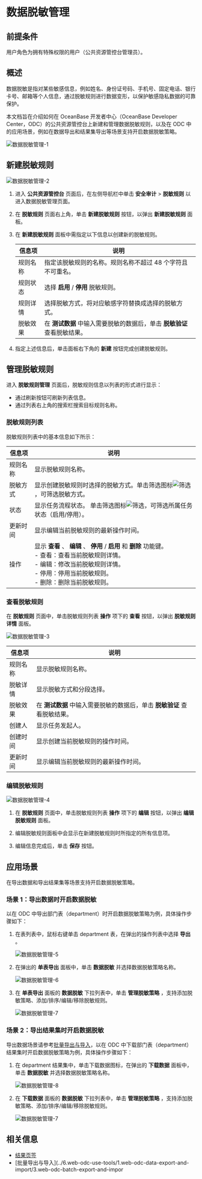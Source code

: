 数据脱敏管理 
=======================

**前提条件** 
-------------------------

用户角色为拥有特殊权限的用户（公共资源管控台管理员）。

**概述** 
-----------------------

数据脱敏是指对某些敏感信息，例如姓名、身份证号码、手机号、固定电话、银行卡号、邮箱等个人信息，通过脱敏规则进行数据变形，以保护敏感隐私数据的可靠保护。

本文档旨在介绍如何在 OceanBase 开发者中心（OceanBase Developer Center，ODC）的公共资源管控台上新建和管理数据脱敏规则，以及在 ODC 中的应用场景，例如在数据导出和结果集导出等场景支持开启数据脱敏策略。 

![数据脱敏管理-1](https://obbusiness-private.oss-cn-shanghai.aliyuncs.com/doc/img/odc/340/%E6%95%B0%E6%8D%AE%E8%84%B1%E6%95%8F%E7%AE%A1%E7%90%86-1.png)

**新建脱敏规则** 
---------------------------

![数据脱敏管理-2](https://obbusiness-private.oss-cn-shanghai.aliyuncs.com/doc/img/odc/340/%E6%95%B0%E6%8D%AE%E8%84%B1%E6%95%8F%E7%AE%A1%E7%90%86-2.png)

1. 进入 **公共资源管控台** 页面后，在左侧导航栏中单击  **安全审计** > **脱敏规则** 以进入数据脱敏管理页面。

2. 在 **脱敏规则** 页面右上角，单击 **新建脱敏规则** 按钮，以弹出 **新建脱敏规则** 面板。

3. 在 **新建脱敏规则** 面板中需指定以下信息以创建新的脱敏规则。

   | **信息项** | **说明**                                           |
   |---------|--------------------------------------------------|
   | 规则名称    | 指定该脱敏规则的名称。规则名称不超过 48 个字符且不可重名。 |
   | 规则状态    | 选择 **启用** / **停用**  脱敏规则。                        |
   | 规则详情    | 选择脱敏方式，将对应敏感字符替换成选择的脱敏方式。                        |
   | 脱敏效果    | 在 **测试数据**  中输入需要脱敏的数据后，单击 **脱敏验证**  查看脱敏结果。     |

4. 指定上述信息后，单击面板右下角的 **新建** 按钮完成创建脱敏规则。


**管理脱敏规则** 
---------------------------

进入 **脱敏规则管理** 页面后，脱敏规则信息以列表的形式进行显示：

* 通过刷新按钮可刷新列表信息。
* 通过列表右上角的搜索栏搜索目标规则名称。


### **脱敏规则列表** 

脱敏规则列表中的基本信息如下所示：

| **信息项** | **说明**                                                                      |
|---------|--------------------------------------------------------------------------------------------------------------------------------------------------------------------------------------------------------------------------------------------------------------------------------------------------------|
| 规则名称    | 显示脱敏规则名称。                                                                                                                                                                                                                                                                                              |
| 脱敏方式    | 显示创建脱敏规则时选择的脱敏方式。单击筛选图标![筛选](https://help-static-aliyun-doc.aliyuncs.com/assets/img/zh-CN/0583667361/p352180.jpg)，可筛选脱敏方式。                                                                                                                                                                                                                          |
| 状态    | 显示任务流程状态。 单击筛选图标![筛选](https://help-static-aliyun-doc.aliyuncs.com/assets/img/zh-CN/0583667361/p352180.jpg)，可筛选所属任务状态（启用/停用）。                                                                                                                                                                                                                         |
| 更新时间    | 显示编辑当前脱敏规则的最新操作时间。                                                                                                                                                                                                                                                                                     |
| 操作      | 显示 **查看** 、 **编辑** 、 **停用** / **启用**  和 **删除**  功能键。<br> - 查看：查看当前脱敏规则详情。 <br> - 编辑：修改当前脱敏规则详情。  <br> - 停用：停用当前脱敏规则。 <br> - 删除：删除当前脱敏规则。 |

### **查看脱敏规则** 

在 **脱敏规则** 页面中，单击脱敏规则列表 **操作** 项下的 **查看** 按钮，以弹出 **脱敏规则详情** 面板。

![数据脱敏管理-3](https://obbusiness-private.oss-cn-shanghai.aliyuncs.com/doc/img/odc/340/%E6%95%B0%E6%8D%AE%E8%84%B1%E6%95%8F%E7%AE%A1%E7%90%86-3.png)

| **信息项** | **说明**                                       |
|---------|----------------------------------------------|
| 规则名称    | 显示脱敏规则名称。                                    |
| 脱敏详情    | 显示脱敏方式和分段选择。                                 |
| 脱敏效果    | 在 **测试数据**  中输入需要脱敏的数据后，单击 **脱敏验证**  查看脱敏结果。 |
| 创建人     | 显示任务发起人。                                     |
| 创建时间    | 显示创建当前脱敏规则的操作时间。                             |
| 更新时间    | 显示编辑当前脱敏规则的最新操作时间。                           |



### **编辑脱敏规则** 

![数据脱敏管理-4](https://obbusiness-private.oss-cn-shanghai.aliyuncs.com/doc/img/odc/340/%E6%95%B0%E6%8D%AE%E8%84%B1%E6%95%8F%E7%AE%A1%E7%90%86-4.png)

1. 在 **脱敏规则** 页面中，单击脱敏规则列表 **操作** 项下的 **编辑** 按钮，以弹出 **编辑脱敏规则** 面板。

2. 编辑脱敏规则面板中会显示在新建脱敏规则时所指定的所有信息项。

3. 编辑信息完成后，单击 **保存** 按钮。

**应用场景**
-------------------------

在导出数据和导出结果集等场景支持开启数据脱敏策略。

### **场景 1：导出数据时开启数据脱敏** 

以在 ODC 中导出部门表（department）时开启数据脱敏策略为例，具体操作步骤如下：

1. 在表列表中，鼠标右键单击 department 表，在弹出的操作列表中选择 **导出** 。

   ![数据脱敏管理-5](https://obbusiness-private.oss-cn-shanghai.aliyuncs.com/doc/img/odc/340/%E6%95%B0%E6%8D%AE%E8%84%B1%E6%95%8F%E7%AE%A1%E7%90%86-5.png)

2. 在弹出的 **单表导出** 面板中，单击 **数据脱敏** 并选择数据脱敏策略名称。

   ![数据脱敏管理-6](https://obbusiness-private.oss-cn-shanghai.aliyuncs.com/doc/img/odc/340/%E6%95%B0%E6%8D%AE%E8%84%B1%E6%95%8F%E7%AE%A1%E7%90%86-6.png)

3. 在 **单表导出** 面板的 **数据脱敏** 下拉列表中，单击 **管理脱敏策略** ，支持添加脱敏策略、添加/排序/编辑/移除脱敏规则。

   ![数据脱敏管理-7](https://obbusiness-private.oss-cn-shanghai.aliyuncs.com/doc/img/odc/340/%E6%95%B0%E6%8D%AE%E8%84%B1%E6%95%8F%E7%AE%A1%E7%90%86-7.png)

### **场景 2：导出结果集时开启数据脱敏** 

导出数据场景请参考[批量导出与导入](../6.web-odc-use-tools/1.web-odc-data-export-and-import/3.web-odc-batch-export-and-import.md)，以在 ODC 中下载部门表（department）结果集时开启数据脱敏策略为例，具体操作步骤如下：

1. 在 department 结果集中，单击下载数据图标，在弹出的 **下载数据** 面板中，单击 **数据脱敏** 并选择数据脱敏策略名称。

   ![数据脱敏管理-8](https://obbusiness-private.oss-cn-shanghai.aliyuncs.com/doc/img/odc/340/%E6%95%B0%E6%8D%AE%E8%84%B1%E6%95%8F%E7%AE%A1%E7%90%86-8.png)

2. 在 **下载数据** 面板的 **数据脱敏** 下拉列表中，单击 **管理脱敏策略** ，支持添加脱敏策略、添加/排序/编辑/移除脱敏规则。

   ![数据脱敏管理-7](https://obbusiness-private.oss-cn-shanghai.aliyuncs.com/doc/img/odc/340/%E6%95%B0%E6%8D%AE%E8%84%B1%E6%95%8F%E7%AE%A1%E7%90%86-7.png)

**相关信息** 
-------------------------

* [结果页签](../5.web-odc-use-workspace/2.web-odc-sql-window.md)
* [批量导出与导入](../6.web-odc-use-tools/1.web-odc-data-export-and-import/3.web-odc-batch-export-and-impor